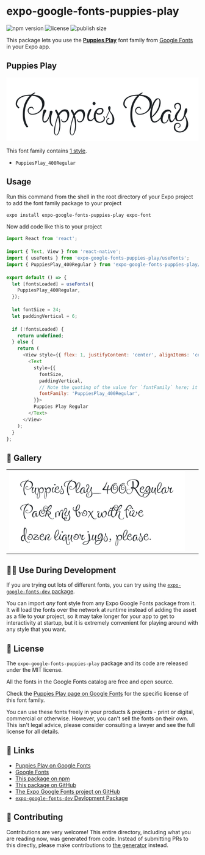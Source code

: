 # expo-google-fonts-puppies-play

![npm version](https://flat.badgen.net/npm/v/expo-google-fonts-puppies-play)
![license](https://flat.badgen.net/github/license/expo/google-fonts)
![publish size](https://flat.badgen.net/packagephobia/install/expo-google-fonts-puppies-play)

This package lets you use the [**Puppies Play**](https://fonts.google.com/specimen/Puppies+Play) font family from [Google Fonts](https://fonts.google.com/) in your Expo app.

## Puppies Play

![Puppies Play](./font-family.png)

This font family contains [1 style](#-gallery).

- `PuppiesPlay_400Regular`

## Usage

Run this command from the shell in the root directory of your Expo project to add the font family package to your project
```sh
expo install expo-google-fonts-puppies-play expo-font
```

Now add code like this to your project
```js
import React from 'react';

import { Text, View } from 'react-native';
import { useFonts } from 'expo-google-fonts-puppies-play/useFonts';
import { PuppiesPlay_400Regular } from 'expo-google-fonts-puppies-play/400Regular';

export default () => {
  let [fontsLoaded] = useFonts({
    PuppiesPlay_400Regular,
  });

  let fontSize = 24;
  let paddingVertical = 6;

  if (!fontsLoaded) {
    return undefined;
  } else {
    return (
      <View style={{ flex: 1, justifyContent: 'center', alignItems: 'center' }}>
        <Text
          style={{
            fontSize,
            paddingVertical,
            // Note the quoting of the value for `fontFamily` here; it expects a string!
            fontFamily: 'PuppiesPlay_400Regular',
          }}>
          Puppies Play Regular
        </Text>
      </View>
    );
  }
};

```

## 🔡 Gallery


||||
|-|-|-|
|![PuppiesPlay_400Regular](.//400Regular/PuppiesPlay_400Regular.ttf.png)||||


## 👩‍💻 Use During Development

If you are trying out lots of different fonts, you can try using the [`expo-google-fonts-dev` package](https://github.com/freeboub/google-fonts/tree/master/font-packages/dev#readme).

You can import *any* font style from any Expo Google Fonts package from it. It will load the fonts
over the network at runtime instead of adding the asset as a file to your project, so it may take longer
for your app to get to interactivity at startup, but it is extremely convenient
for playing around with any style that you want.

## 📖 License

The `expo-google-fonts-puppies-play` package and its code are released under the MIT license.

All the fonts in the Google Fonts catalog are free and open source.

Check the [Puppies Play page on Google Fonts](https://fonts.google.com/specimen/Puppies+Play) for the specific license of this font family.

You can use these fonts freely in your products & projects - print or digital, commercial or otherwise. However, you can't sell the fonts on their own. This isn't legal advice, please consider consulting a lawyer and see the full license for all details.

## 🔗 Links

- [Puppies Play on Google Fonts](https://fonts.google.com/specimen/Puppies+Play)
- [Google Fonts](https://fonts.google.com/)
- [This package on npm](https://www.npmjs.com/package/expo-google-fonts-puppies-play)
- [This package on GitHub](https://github.com/freeboub/google-fonts/tree/master/font-packages/puppies-play)
- [The Expo Google Fonts project on GitHub](https://github.com/freeboub/google-fonts)
- [`expo-google-fonts-dev` Devlopment Package](https://github.com/freeboub/google-fonts/tree/master/font-packages/dev)

## 🤝 Contributing

Contributions are very welcome! This entire directory, including what you are reading now, was generated from code. Instead of submitting PRs to this directly, please make contributions to [the generator](https://github.com/freeboub/google-fonts/tree/master/packages/generator) instead.
